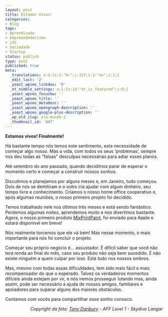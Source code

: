 ```yaml
---
layout: post
title: Estamos Vivos!
categories:
- Blog
tags:
- Aprendizado
- Empreendedorismo
- iOS
- Sociedade
- Startup
status: publish
type: post
published: true
meta:
  _translations: a:2:{s:2:"br";i:127;s:2:"en";i:1;}
  _edit_last: '2'
  _yoast_wpseo_linkdex: '0'
  _et_nimble_settings: a:1:{s:14:"et_is_featured";i:0;}
  _yoast_wpseo_focuskw: ''
  _yoast_wpseo_title: ''
  _yoast_wpseo_metadesc: ''
  _yoast_wpseo_opengraph-description: ''
  _yoast_wpseo_google-plus-description: ''
  _wp_old_slug: ola-mundo-1
  _thumbnail_id: '447'
---
```

<strong>Estamos vivos! Finalmente!</strong>

Há bastante tempo nós temos este sentimento, esta necessidade de começar algo nosso. Mas a vida, com todos os seus ‘problemas’, sempre nos deu todas as "falsas" desculpas necessárias para adiar esses planos.

<!--more-->

Até setembro do ano passado, quando decidimos parar de esperar o momento certo e começar a construir nossos sonhos.

Discutimos e planejamos por alguns meses e, em Janeiro, tudo começou. Dois de nós se demitiram e o outro iria ajudar com algum dinheiro, seu tempo livre e conhecimento. Criamos o nosso home office cooperativo e, após algumas reuniões, o nosso primeiro projeto foi decidido.

Temos trabalhado nele nos últimos três meses e está sendo fantástico. Perdemos algumas noites, aprendemos muito e nos divertimos bastante. Agora, o nosso primeiro produto <a title="MixPrintPaint" href="http://mixprintpaint.felloway.com/br" target="_blank">MixPrintPaint</a>, foi enviado para Apple e estará disponível em breve!

Nós realmente torcemos que ele vá bem! Mas nesse momento, o mais importante para nós foi concluir o projeto.

Começar seu próprio negócio é... assustador. É difícil saber que você não terá renda ao final do mês, caso seu produto não seja bem sucedido. E não existe ninguém a quem culpar por isso. Está tudo nos nossos ombros.

Mas, mesmo com todas essas dificuldades, tem sido mais fácil e mais recompensador do que o esperado. Talvez os verdadeiros momentos difíceis ainda estejam por vir, e nós iremos prosseguir lutando mas, ainda assim, pode ser necessário a ajuda de nossos amigos, familiares e apoiadores para superar alguns dos maiores obstáculos.

Contamos com vocês para compartilhar esse sonho conosco.
<p style="text-align: right;"><em>Copyright da foto: <a href="http://flic.kr/p/cntbhs" target="_blank">Tony Danbury</a> - AFF Level 1 - Skydive Langar</em></p>
